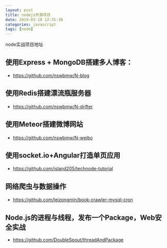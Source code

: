```yaml
---
layout: post
title: nodejs开源项目
date: 2019-03-10 12:31:30
categories: javascript
tags: [node]
---
```

node实战项目地址

## 使用Express + MongoDB搭建多人博客：
- https://github.com/nswbmw/N-blog 
　　 
## 使用Redis搭建漂流瓶服务器
- https://github.com/nswbmw/N-drifter 
　　 
## 使用Meteor搭建微博网站
- https://github.com/nswbmw/N-weibo 
　　 
## 使用socket.io+Angular打造单页应用
- https://github.com/island205/technode-tutorial 
　　 
## 网络爬虫与数据操作
- https://github.com/leizongmin/book-crawler-mysql-cron 
　　 
## Node.js的进程与线程，发布一个Package，Web安全实战
- https://github.com/DoubleSpout/threadAndPackage
